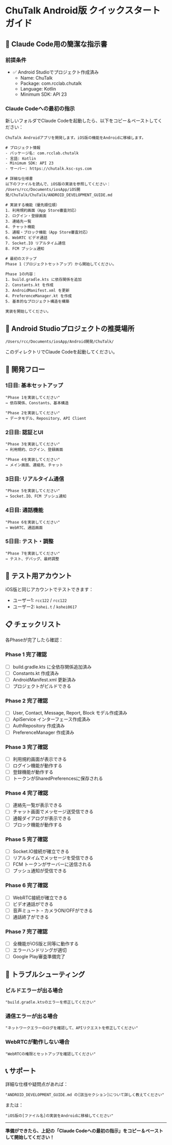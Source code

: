 # ChuTalk Android版 クイックスタートガイド

## 🎯 Claude Code用の簡潔な指示書

### 前提条件
- ✅ Android Studioでプロジェクト作成済み
  - Name: ChuTalk
  - Package: com.rcclab.chutalk
  - Language: Kotlin
  - Minimum SDK: API 23

### Claude Codeへの最初の指示

新しいフォルダでClaude Codeを起動したら、以下をコピー＆ペーストしてください：

```
ChuTalk Androidアプリを開発します。iOS版の機能をAndroidに移植します。

# プロジェクト情報
- パッケージ名: com.rcclab.chutalk
- 言語: Kotlin
- Minimum SDK: API 23
- サーバー: https://chutalk.ksc-sys.com

# 詳細な仕様書
以下のファイルを読んで、iOS版の実装を参照してください：
/Users/rcc/Documents/iosApp/iOS開発/ChuTalk/ChuTalk/ANDROID_DEVELOPMENT_GUIDE.md

# 実装する機能（優先順位順）
1. 利用規約画面（App Store審査対応）
2. ログイン・登録画面
3. 連絡先一覧
4. チャット機能
5. 通報・ブロック機能（App Store審査対応）
6. WebRTC ビデオ通話
7. Socket.IO リアルタイム通信
8. FCM プッシュ通知

# 最初のステップ
Phase 1（プロジェクトセットアップ）から開始してください。

Phase 1の内容：
1. build.gradle.kts に依存関係を追加
2. Constants.kt を作成
3. AndroidManifest.xml を更新
4. PreferenceManager.kt を作成
5. 基本的なプロジェクト構造を構築

実装を開始してください。
```

## 📁 Android Studioプロジェクトの推奨場所

```
/Users/rcc/Documents/iosApp/Android開発/ChuTalk/
```

このディレクトリでClaude Codeを起動してください。

## 🔄 開発フロー

### 1日目: 基本セットアップ
```
"Phase 1を実装してください"
→ 依存関係、Constants、基本構造

"Phase 2を実装してください"
→ データモデル、Repository、API Client
```

### 2日目: 認証とUI
```
"Phase 3を実装してください"
→ 利用規約、ログイン、登録画面

"Phase 4を実装してください"
→ メイン画面、連絡先、チャット
```

### 3日目: リアルタイム通信
```
"Phase 5を実装してください"
→ Socket.IO、FCM プッシュ通知
```

### 4日目: 通話機能
```
"Phase 6を実装してください"
→ WebRTC、通話画面
```

### 5日目: テスト・調整
```
"Phase 7を実装してください"
→ テスト、デバッグ、最終調整
```

## 🧪 テスト用アカウント

iOS版と同じアカウントでテストできます：
- ユーザー1: `rcc122` / `rcc122`
- ユーザー2: `kohei.t` / `kohei0617`

## 📋 チェックリスト

各Phaseが完了したら確認：

### Phase 1 完了確認
- [ ] build.gradle.kts に全依存関係追加済み
- [ ] Constants.kt 作成済み
- [ ] AndroidManifest.xml 更新済み
- [ ] プロジェクトがビルドできる

### Phase 2 完了確認
- [ ] User, Contact, Message, Report, Block モデル作成済み
- [ ] ApiService インターフェース作成済み
- [ ] AuthRepository 作成済み
- [ ] PreferenceManager 作成済み

### Phase 3 完了確認
- [ ] 利用規約画面が表示できる
- [ ] ログイン機能が動作する
- [ ] 登録機能が動作する
- [ ] トークンがSharedPreferencesに保存される

### Phase 4 完了確認
- [ ] 連絡先一覧が表示できる
- [ ] チャット画面でメッセージ送受信できる
- [ ] 通報ダイアログが表示できる
- [ ] ブロック機能が動作する

### Phase 5 完了確認
- [ ] Socket.IO接続が確立できる
- [ ] リアルタイムでメッセージを受信できる
- [ ] FCM トークンがサーバーに送信される
- [ ] プッシュ通知が受信できる

### Phase 6 完了確認
- [ ] WebRTC接続が確立できる
- [ ] ビデオ通話ができる
- [ ] 音声ミュート・カメラON/OFFができる
- [ ] 通話終了ができる

### Phase 7 完了確認
- [ ] 全機能がiOS版と同等に動作する
- [ ] エラーハンドリングが適切
- [ ] Google Play審査準備完了

## 🚨 トラブルシューティング

### ビルドエラーが出る場合
```
"build.gradle.ktsのエラーを修正してください"
```

### 通信エラーが出る場合
```
"ネットワークエラーのログを確認して、APIリクエストを修正してください"
```

### WebRTCが動作しない場合
```
"WebRTCの権限とセットアップを確認してください"
```

## 📞 サポート

詳細な仕様や疑問点があれば：
```
"ANDROID_DEVELOPMENT_GUIDE.md の[該当セクション]について詳しく教えてください"
```

または：
```
"iOS版の[ファイル名]の実装をAndroidに移植してください"
```

---

**準備ができたら、上記の「Claude Codeへの最初の指示」をコピー＆ペーストして開始してください！**
